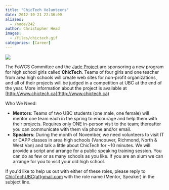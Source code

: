 ```yaml
---
title: "ChicTech Volunteers"
date: 2012-10-21 22:36:00
aliases:
  - /node/242
author: Christopher Head
images:
  - /files/chictech.gif
categories: [Career]
---
```


[![](/files/chictech.gif)](http://www.chictech.ca)

The FoWCS Committee and the [Jade Project](http://www.jadeproject.ca/) are sponsoring a new program for high school girls called **ChicTech**. Teams of four girls and one teacher from area high schools will create web sites for non-profit organizations, and all of their projects will be judged in a competition at UBC at the end of the year. More information about the project is available at [http://www.chictech.ca](http://www.chictech.ca)

Who We Need:

*   **Mentors**: Teams of two UBC students (one male, one female) will mentor one team each in the spring to encourage and help them with their projects. Requires only ONE in-person visit to the team; thereafter you can communicate with them via phone and/or email.
*   **Speakers**: During the month of November, we need volunteers to visit IT or CAPP classes in area high schools (Vancouver, Richmond, North & West Van) and talk a little about ChicTech for ~10 minutes. We will provide a script and arrange for a public speaking training session. You can do as few or as many schools as you like. If you are an alum we can arrange for you to visit your old high school.

If you'd like to help us out with either of these roles, please reply to [ChicTechUBC(at)gmail.com](/cdn-cgi/l/email-protection#2c4f44454f58494f44594e4f6c4b414d4540024f4341) with the role name (Mentor, Speaker) in the subject line.
